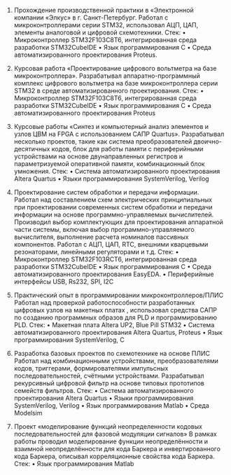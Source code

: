 1. Прохождение производственной практики в «Электронной компании «Элкус» в г. Санкт-Петербург.
Работал с микроконтроллерами серии STM32, использовал АЦП, ЦАП, элементы аналоговой и цифровой схемотехники.
Стек: 
•	Микроконтроллер STM32F103C8T6, интегрированная среда разработки STM32CubeIDE
•	Язык программирования С
•	Cреда автоматизированного проектирования Proteus.

2. Курсовая работа «Проектирование цифрового вольтметра на базе микроконтроллера».
Разрабатывал аппаратно-программный комплекс цифрового вольтметра на базе микроконтроллера серии STM32 в среде автоматизированного проектирования.
Cтек:
•	Микроконтроллер STM32F103C8T6, интегрированная среда разработки STM32CubeIDE
•	Язык программирования С
•	Cреда автоматизированного проектирования Proteus

3. Курсовые работы «Синтез и компьютерный анализ элементов и узлов ЦВМ на FPGA с использованием САПР Quartus».
Разрабатывал несколько проектов, такие как система преобразователей двоично-десятичных кодов, блок для работы памяти с периферийными устройствами на основе двунаправленных регистров и параметризуемой оперативной памяти, комбинационный блок умножения.
Стек:
•	Система автоматизированного проектирования Altera Quartus
•	Языки программирования SystemVerilog, Verilog

4. Проектирование систем обработки и передачи информации.
Работал над составлением схем электрических принципиальных при проектировании современных систем обработки и передачи информации на основе программно-управляемых вычислителей.  Производил выбор комплектующих для проектирования аппаратной части системы, включая выбор программно-управляемого вычислителя, выполнение расчета номиналов пассивных компонентов. Работал с АЦП, ЦАП, RTC, внешними кварцевыми резонаторами, линейными регуляторами и т.д.
Стек:
•	Микроконтроллер STM32F103RCT6, интегрированная среда разработки STM32CubeIDE
•	Язык программирования C
•	Cреда автоматизированного проектирования EasyEDA.
•	Периферийные интерфейсы USB, Rs232, SPI, I2C

5. Практический опыт в программировании микроконтроллеров/ПЛИС
Работал над проверкой работоспособности разработанных цифровых узлов на макетных платах , использовал средства САПР по созданию программных образов для PLD и программированию PLD.
Стек:
•	Макетная плата Altera UP2, Blue Pill STM32
•	Система автоматизированного проектирования Altera Quartus, Proteus
•	Язык программирования SystemVerilog, C

6. Разработка базовых проектов по схемотехнике на основе ПЛИС
Работал над комбинационными устройствами, преобразователями кодов, триггерами, формирователями импульсных последовательностей, счётными устройствами. Разрабатывал рекурсивный цифровой фильтр на основе типовых прототипов семейств фильтров.
Стек:
•	Система автоматизированного проектирования Altera Quartus
•	Языки программирования SystemVerilog, Verilog
•	Язык программирования Matlab
•	Среда Modelsim

7. Проект «моделирование функций неопределенности кодовых последовательностей для фазовой модуляции сигналов»
В рамках работы проводил моделирование функции неопределённости и взаимной неопределённости для кода Баркера и инвертированного кода Баркера, описывал корреляционные свойства кода Баркера.
Стек:
•	Язык программирования Matlab
